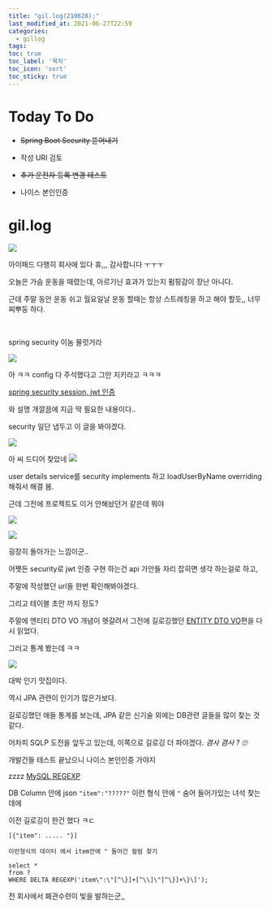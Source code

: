 ```yaml
---
title: "gil.log(210628);"
last_modified_at: 2021-06-27T22:59
categories: 
  - gillog
tags:
toc: true
toc_label: '목차'
toc_icon: 'sort'
toc_sticky: true
---
```

# Today To Do

- ~~Spring Boot Security 뜯어내기~~

- 작성 URI 검토

- ~~추가 운전자 등록 변경 테스트~~

- 나이스 본인인증

# gil.log

![](https://images.velog.io/images/gillog/post/fedbcce2-ecd4-4972-9303-2e149922d1b7/image.png)

아이패드 다행히 회사에 있다 휴,,, 감사합니다 ㅜㅜㅜ

오늘은 가슴 운동을 때렸는데, 아르기닌 효과가 있는지 펌핑감이 장난 아니다.

근데 주말 동안 운동 쉬고 월요일날 운동 할때는 항상 스트레칭을 하고 해야 할듯,, 너무 찌뿌둥 하다.

<br>

spring security 이놈 물럿거라

![](https://images.velog.io/images/gillog/post/2868d068-fcfc-4df5-904f-5a24c573aef5/image.png)

아 ㅋㅋ config 다 주석했다고 그만 지키라고 ㅋㅋㅋ

[spring security session, jwt 인증](https://brunch.co.kr/@springboot/491)

와 설명 개깔끔에 지금 딱 필요한 내용이다..

security 일단 냅두고 이 글을 봐야겠다.

![](https://images.velog.io/images/gillog/post/ebd9b911-cbd0-420e-9cb6-c3d10b58287a/image.png)

아 씨 드디어 찾았네
![](https://images.velog.io/images/gillog/post/316c4501-dacd-44bc-92dc-9e48c55ab644/image.png)

user details service를 security implements 하고 loadUserByName overriding 해줘서 해결 봄.

근데 그전에 프로젝트도 이거 안해놨던거 같은데 뭐야

![](https://images.velog.io/images/gillog/post/dae920a2-29f0-48da-8d70-e70eeec43790/image.png)

![](https://images.velog.io/images/gillog/post/3c43777e-b50d-418c-98cf-a9f4abc8306f/image.png)


굉장히 돌아가는 느낌이군..


어쨋든 security로 jwt 인증 구현 하는건 api 가안들 자리 잡히면 생각 하는걸로 하고,

주말에 작성했던 url들 한번 확인해봐야겠다.

그리고 테이블 초안 까지 정도?

주말에 엔티티 DTO VO 개념이 헷갈려서 그전에 길로깅했던
[ENTITY DTO VO](https://velog.io/@gillog/Entity-DTO-VO-%EB%B0%94%EB%A1%9C-%EC%95%8C%EA%B8%B0)편을 다시 읽었다.

그러고 통계 봤는데 ㅋㅋ

![](https://images.velog.io/images/gillog/post/9a917a2a-ce0d-4f1f-a144-ab38c5f4fd68/image.png)

대박 인기 맛집이다.

역시 JPA 관련이 인기가 많은가보다.


길로깅했던 애들 통계를 보는데, JPA 같은 신기술 외에는 DB관련 글들을 많이 찾는 것 같다.

어차피 SQLP 도전을 앞두고 있는데, 이쪽으로 길로깅 더 파야겠다.
_겸사 겸사 ? 🙄_


개발건들 테스트 끝났으니 나이스 본인인증 가야지

zzzz
[MySQL REGEXP](https://velog.io/@gillog/MySQL-REGEXPRegular-Expression%EC%A0%95%EA%B7%9C-%ED%91%9C%ED%98%84%EC%8B%9D)

DB Column 안에 json `"item":"?????"` 이런 형식 안에 `"` 숨어 들어가있는 녀석 찾는데에

이전 길로깅이 한건 했다 ㅋㄷ


```mysql
[{"item": ..... "}]

이런형식의 데이터 에서 item안에 " 들어간 컬럼 찾기

select *
from ?
WHERE DELTA REGEXP('item\":\"[^\}]+[^\\]\"[^\}]+\}\]');
```

전 회사에서 폐관수련이 빛을 발하는군,,

